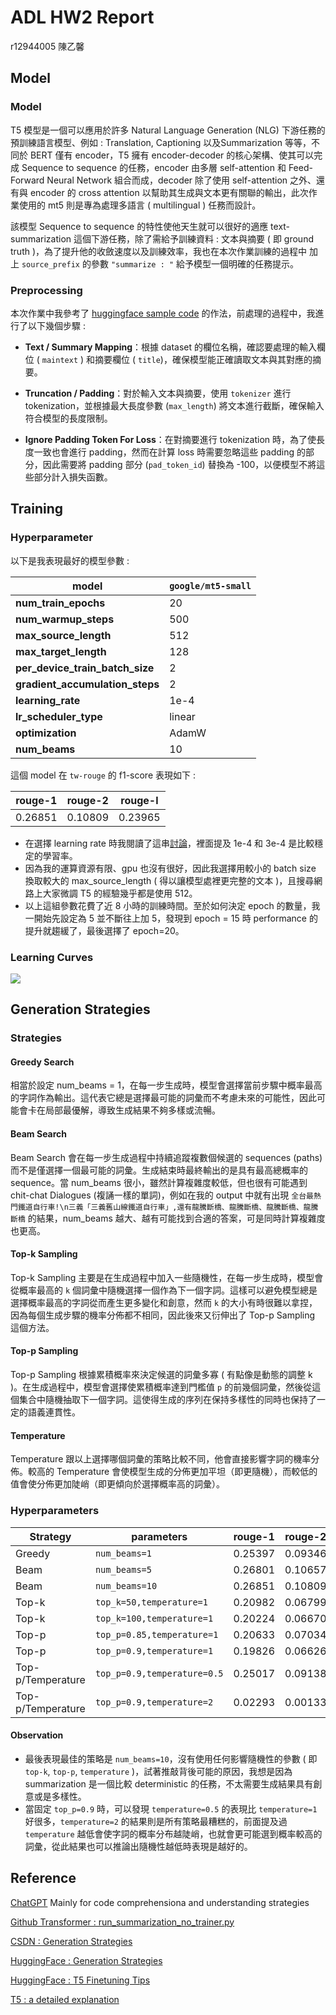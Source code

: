 # ADL HW2 Report

r12944005 陳乙馨

## Model

### Model

T5 模型是一個可以應用於許多 Natural Language Generation (NLG) 下游任務的預訓練語言模型、例如 : Translation, Captioning 以及Summarization 等等，不同於 BERT 僅有 encoder，T5 擁有 encoder-decoder 的核心架構、使其可以完成 Sequence to sequence 的任務，encoder 由多層 self-attention 和 Feed-Forward Neural Network 組合而成，decoder 除了使用 self-attention 之外、還有與 encoder 的 cross attention 以幫助其生成與文本更有關聯的輸出，此次作業使用的 mt5 則是專為處理多語言 ( multilingual ) 任務而設計。

該模型 Sequence to sequence 的特性使他天生就可以很好的適應 text-summarization 這個下游任務，除了需給予訓練資料 : 文本與摘要 ( 即 ground truth )，為了提升他的收斂速度以及訓練效率，我也在本次作業訓練的過程中 加上 `source_prefix` 的參數 `"summarize : "` 給予模型一個明確的任務提示。

### Preprocessing

本次作業中我參考了 [huggingface sample code](https://github.com/huggingface/transformers/blob/main/examples/pytorch/summarization/run_summarization_no_trainer.py) 的作法，前處理的過程中，我進行了以下幾個步驟 : 

- **Text / Summary Mapping**：根據 dataset 的欄位名稱，確認要處理的輸入欄位 ( `maintext` ) 和摘要欄位 ( `title`)，確保模型能正確讀取文本與其對應的摘要。

- **Truncation / Padding**：對於輸入文本與摘要，使用 `tokenizer` 進行 tokenization，並根據最大長度參數 (`max_length`) 將文本進行截斷，確保輸入符合模型的長度限制。

- **Ignore Padding Token For Loss**：在對摘要進行 tokenization 時，為了使長度一致也會進行 padding，然而在計算 loss 時需要忽略這些 padding 的部分，因此需要將 padding 部分 (`pad_token_id`) 替換為 -100，以便模型不將這些部分計入損失函數。

## Training

### Hyperparameter

以下是我表現最好的模型參數 : 

| model                           | `google/mt5-small` |
| ------------------------------- | ------------------ |
| **num_train_epochs**            | 20                 |
| **num_warmup_steps**            | 500                |
| **max_source_length**           | 512                |
| **max_target_length**           | 128                |
| **per_device_train_batch_size** | 2                  |
| **gradient_accumulation_steps** | 2                  |
| **learning_rate**               | 1e-4               |
| **lr_scheduler_type**           | linear             |
| **optimization**                | AdamW              |
| **num_beams**                   | 10                 |

這個 model 在 `tw-rouge` 的 f1-score 表現如下 : 

| rouge-1 | rouge-2 | rouge-l |
| ------- | ------- | ------- |
| 0.26851 | 0.10809 | 0.23965 |

* 在選擇 learning rate 時我閱讀了這串[討論](https://discuss.huggingface.co/t/t5-finetuning-tips/684)，裡面提及 1e-4 和 3e-4 是比較穩定的學習率。
* 因為我的運算資源有限、gpu 也沒有很好，因此我選擇用較小的 batch size 換取較大的 max_source_length ( 得以讓模型處裡更完整的文本 )，且搜尋網路上大家微調 T5 的經驗幾乎都是使用 512。
* 以上這組參數花費了近 8 小時的訓練時間。至於如何決定 epoch 的數量，我一開始先設定為 5 並不斷往上加 5，發現到 epoch = 15 時 performance 的提升就趨緩了，最後選擇了 epoch=20。

### Learning Curves

![](C:\Users\User\Documents\NTU\Course\ADL\HW2\curve.png)

## Generation Strategies

### Strategies

#### **Greedy Search**

相當於設定 num_beams = 1，在每一步生成時，模型會選擇當前步驟中概率最高的字詞作為輸出。這代表它總是選擇最可能的詞彙而不考慮未來的可能性，因此可能會卡在局部最優解，導致生成結果不夠多樣或流暢。

#### **Beam Search**

Beam Search 會在每一步生成過程中持續追蹤複數個候選的 sequences (paths) 而不是僅選擇一個最可能的詞彙。生成結束時最終輸出的是具有最高總概率的 sequence。當 num_beams 很小，雖然計算複雜度較低，但也很有可能遇到 chit-chat Dialogues (複誦一樣的單詞)，例如在我的 output 中就有出現 `全台最熱門鐵道自行車!\n三義「三義舊山線鐵道自行車」,還有龍騰斷橋、龍騰斷橋、龍騰斷橋、龍騰斷橋` 的結果，num_beams 越大、越有可能找到合適的答案，可是同時計算複雜度也更高。

#### **Top-k Sampling**

Top-k Sampling 主要是在生成過程中加入一些隨機性，在每一步生成時，模型會從概率最高的 `k` 個詞彙中隨機選擇一個作為下一個字詞。這樣可以避免模型總是選擇概率最高的字詞從而產生更多變化和創意，然而 `k` 的大小有時很難以拿捏，因為每個生成步驟的機率分佈都不相同，因此後來又衍伸出了 Top-p Sampling 這個方法。

#### **Top-p Sampling**

Top-p Sampling 根據累積概率來決定候選的詞彙多寡 ( 有點像是動態的調整 k )。在生成過程中，模型會選擇使累積概率達到門檻值 `p` 的前幾個詞彙，然後從這個集合中隨機抽取下一個字詞。這使得生成的序列在保持多樣性的同時也保持了一定的語義連貫性。

#### **Temperature**

Temperature 跟以上選擇哪個詞彙的策略比較不同，他會直接影響字詞的機率分佈。較高的 Temperature 會使模型生成的分佈更加平坦（即更隨機），而較低的值會使分佈更加陡峭（即更傾向於選擇概率高的詞彙）。

### Hyperparameters

| Strategy          | parameters                  | rouge-1 | rouge-2 | rouge-l |
| ----------------- | --------------------------- | ------- | ------- | ------- |
| Greedy            | `num_beams=1`               | 0.25397 | 0.09346 | 0.22671 |
| Beam              | `num_beams=5`               | 0.26801 | 0.10657 | 0.23954 |
| Beam              | `num_beams=10`              | 0.26851 | 0.10809 | 0.23965 |
| Top-k             | `top_k=50,temperature=1`    | 0.20982 | 0.06799 | 0.18445 |
| Top-k             | `top_k=100,temperature=1`   | 0.20224 | 0.06670 | 0.17828 |
| Top-p             | `top_p=0.85,temperature=1`  | 0.20633 | 0.07034 | 0.18276 |
| Top-p             | `top_p=0.9,temperature=1`   | 0.19826 | 0.06626 | 0.17609 |
| Top-p/Temperature | `top_p=0.9,temperature=0.5` | 0.25017 | 0.09138 | 0.22269 |
| Top-p/Temperature | `top_p=0.9,temperature=2`   | 0.02293 | 0.00133 | 0.02120 |

#### Observation

* 最後表現最佳的策略是 `num_beams=10`，沒有使用任何影響隨機性的參數 ( 即`top-k`, `top-p`, `temperature` )，試著推敲背後可能的原因，我想是因為 summarization 是一個比較 deterministic 的任務，不太需要生成結果具有創意或是多樣性。
* 當固定 `top_p=0.9` 時，可以發現 `temperature=0.5` 的表現比 `temperature=1` 好很多，`temperature=2` 的結果則是所有策略最糟糕的，前面提及過 `temperature` 越低會使字詞的概率分布越陡峭，也就會更可能選到概率較高的詞彙，從此結果也可以推論出隨機性越低時表現是越好的。

## Reference

[ChatGPT](https://chatgpt.com/) Mainly for code comprehensiona and understanding strategies

[Github Transformer : run_summarization_no_trainer.py](https://github.com/huggingface/transformers/blob/main/examples/pytorch/summarization/run_summarization_no_trainer.py)

[CSDN : Generation Strategies](https://blog.csdn.net/muyao987/article/details/125917234)

[HuggingFace : Generation Strategies](https://huggingface.co/docs/transformers/generation_strategies)

[HuggingFace : T5 Finetuning Tips](https://discuss.huggingface.co/t/t5-finetuning-tips/684/6)

[T5 : a detailed explanation](https://medium.com/analytics-vidhya/t5-a-detailed-explanation-a0ac9bc53e51)
